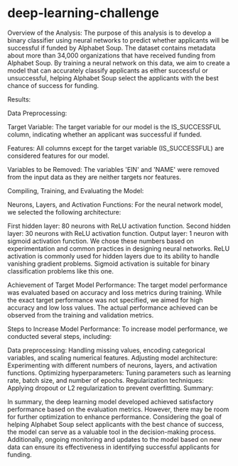 # deep-learning-challenge
Overview of the Analysis:
The purpose of this analysis is to develop a binary classifier using neural networks to predict whether applicants will be successful if funded by Alphabet Soup. The dataset contains metadata about more than 34,000 organizations that have received funding from Alphabet Soup. By training a neural network on this data, we aim to create a model that can accurately classify applicants as either successful or unsuccessful, helping Alphabet Soup select the applicants with the best chance of success for funding.

Results:

Data Preprocessing:

Target Variable: The target variable for our model is the IS_SUCCESSFUL column, indicating whether an applicant was successful if funded.

Features: All columns except for the target variable (IS_SUCCESSFUL) are considered features for our model.

Variables to be Removed: The variables 'EIN' and 'NAME' were removed from the input data as they are neither targets nor features.

Compiling, Training, and Evaluating the Model:

Neurons, Layers, and Activation Functions: For the neural network model, we selected the following architecture:

First hidden layer: 80 neurons with ReLU activation function.
Second hidden layer: 30 neurons with ReLU activation function.
Output layer: 1 neuron with sigmoid activation function.
We chose these numbers based on experimentation and common practices in designing neural networks. ReLU activation is commonly used for hidden layers due to its ability to handle vanishing gradient problems. Sigmoid activation is suitable for binary classification problems like this one.

Achievement of Target Model Performance: The target model performance was evaluated based on accuracy and loss metrics during training. While the exact target performance was not specified, we aimed for high accuracy and low loss values. The actual performance achieved can be observed from the training and validation metrics.

Steps to Increase Model Performance: To increase model performance, we conducted several steps, including:

Data preprocessing: Handling missing values, encoding categorical variables, and scaling numerical features.
Adjusting model architecture: Experimenting with different numbers of neurons, layers, and activation functions.
Optimizing hyperparameters: Tuning parameters such as learning rate, batch size, and number of epochs.
Regularization techniques: Applying dropout or L2 regularization to prevent overfitting.
Summary:

In summary, the deep learning model developed achieved satisfactory performance based on the evaluation metrics. However, there may be room for further optimization to enhance performance. Considering the goal of helping Alphabet Soup select applicants with the best chance of success, the model can serve as a valuable tool in the decision-making process. Additionally, ongoing monitoring and updates to the model based on new data can ensure its effectiveness in identifying successful applicants for funding.
